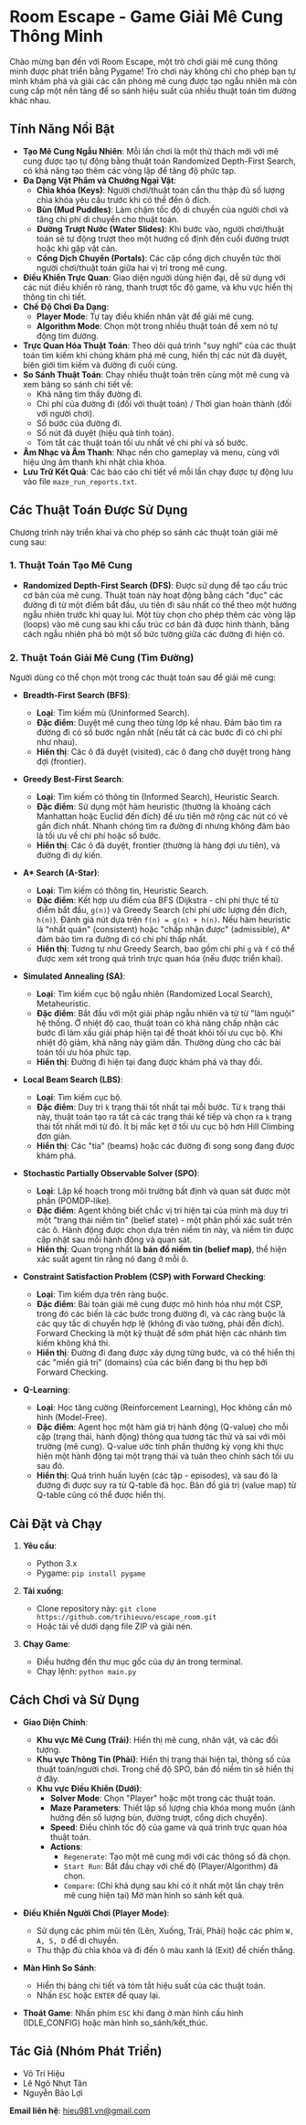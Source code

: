 # Room Escape - Game Giải Mê Cung Thông Minh

Chào mừng bạn đến với Room Escape, một trò chơi giải mê cung thông minh được phát triển bằng Pygame! Trò chơi này không chỉ cho phép bạn tự mình khám phá và giải các căn phòng mê cung được tạo ngẫu nhiên mà còn cung cấp một nền tảng để so sánh hiệu suất của nhiều thuật toán tìm đường khác nhau.

## Tính Năng Nổi Bật

*   **Tạo Mê Cung Ngẫu Nhiên**: Mỗi lần chơi là một thử thách mới với mê cung được tạo tự động bằng thuật toán Randomized Depth-First Search, có khả năng tạo thêm các vòng lặp để tăng độ phức tạp.
*   **Đa Dạng Vật Phẩm và Chướng Ngại Vật**:
    *   **Chìa khóa (Keys)**: Người chơi/thuật toán cần thu thập đủ số lượng chìa khóa yêu cầu trước khi có thể đến ô đích.
    *   **Bùn (Mud Puddles)**: Làm chậm tốc độ di chuyển của người chơi và tăng chi phí di chuyển cho thuật toán.
    *   **Đường Trượt Nước (Water Slides)**: Khi bước vào, người chơi/thuật toán sẽ tự động trượt theo một hướng cố định đến cuối đường trượt hoặc khi gặp vật cản.
    *   **Cổng Dịch Chuyển (Portals)**: Các cặp cổng dịch chuyển tức thời người chơi/thuật toán giữa hai vị trí trong mê cung.
*   **Điều Khiển Trực Quan**: Giao diện người dùng hiện đại, dễ sử dụng với các nút điều khiển rõ ràng, thanh trượt tốc độ game, và khu vực hiển thị thông tin chi tiết.
*   **Chế Độ Chơi Đa Dạng**:
    *   **Player Mode**: Tự tay điều khiển nhân vật để giải mê cung.
    *   **Algorithm Mode**: Chọn một trong nhiều thuật toán để xem nó tự động tìm đường.
*   **Trực Quan Hóa Thuật Toán**: Theo dõi quá trình "suy nghĩ" của các thuật toán tìm kiếm khi chúng khám phá mê cung, hiển thị các nút đã duyệt, biên giới tìm kiếm và đường đi cuối cùng.
*   **So Sánh Thuật Toán**: Chạy nhiều thuật toán trên cùng một mê cung và xem bảng so sánh chi tiết về:
    *   Khả năng tìm thấy đường đi.
    *   Chi phí của đường đi (đối với thuật toán) / Thời gian hoàn thành (đối với người chơi).
    *   Số bước của đường đi.
    *   Số nút đã duyệt (hiệu quả tính toán).
    *   Tóm tắt các thuật toán tối ưu nhất về chi phí và số bước.
*   **Âm Nhạc và Âm Thanh**: Nhạc nền cho gameplay và menu, cùng với hiệu ứng âm thanh khi nhặt chìa khóa.
*   **Lưu Trữ Kết Quả**: Các báo cáo chi tiết về mỗi lần chạy được tự động lưu vào file `maze_run_reports.txt`.

## Các Thuật Toán Được Sử Dụng

Chương trình này triển khai và cho phép so sánh các thuật toán giải mê cung sau:

### 1. Thuật Toán Tạo Mê Cung

*   **Randomized Depth-First Search (DFS)**: Được sử dụng để tạo cấu trúc cơ bản của mê cung. Thuật toán này hoạt động bằng cách "đục" các đường đi từ một điểm bắt đầu, ưu tiên đi sâu nhất có thể theo một hướng ngẫu nhiên trước khi quay lui. Một tùy chọn cho phép thêm các vòng lặp (loops) vào mê cung sau khi cấu trúc cơ bản đã được hình thành, bằng cách ngẫu nhiên phá bỏ một số bức tường giữa các đường đi hiện có.

### 2. Thuật Toán Giải Mê Cung (Tìm Đường)

Người dùng có thể chọn một trong các thuật toán sau để giải mê cung:

*   **Breadth-First Search (BFS)**:
    *   **Loại**: Tìm kiếm mù (Uninformed Search).
    *   **Đặc điểm**: Duyệt mê cung theo từng lớp kề nhau. Đảm bảo tìm ra đường đi có số bước ngắn nhất (nếu tất cả các bước đi có chi phí như nhau).
    *   **Hiển thị**: Các ô đã duyệt (visited), các ô đang chờ duyệt trong hàng đợi (frontier).

*   **Greedy Best-First Search**:
    *   **Loại**: Tìm kiếm có thông tin (Informed Search), Heuristic Search.
    *   **Đặc điểm**: Sử dụng một hàm heuristic (thường là khoảng cách Manhattan hoặc Euclid đến đích) để ưu tiên mở rộng các nút có vẻ gần đích nhất. Nhanh chóng tìm ra đường đi nhưng không đảm bảo là tối ưu về chi phí hoặc số bước.
    *   **Hiển thị**: Các ô đã duyệt, frontier (thường là hàng đợi ưu tiên), và đường đi dự kiến.

*   **A\* Search (A-Star)**:
    *   **Loại**: Tìm kiếm có thông tin, Heuristic Search.
    *   **Đặc điểm**: Kết hợp ưu điểm của BFS (Dijkstra - chi phí thực tế từ điểm bắt đầu, `g(n)`) và Greedy Search (chi phí ước lượng đến đích, `h(n)`). Đánh giá nút dựa trên `f(n) = g(n) + h(n)`. Nếu hàm heuristic là "nhất quán" (consistent) hoặc "chấp nhận được" (admissible), A\* đảm bảo tìm ra đường đi có chi phí thấp nhất.
    *   **Hiển thị**: Tương tự như Greedy Search, bao gồm chi phí `g` và `f` có thể được xem xét trong quá trình trực quan hóa (nếu được triển khai).

*   **Simulated Annealing (SA)**:
    *   **Loại**: Tìm kiếm cục bộ ngẫu nhiên (Randomized Local Search), Metaheuristic.
    *   **Đặc điểm**: Bắt đầu với một giải pháp ngẫu nhiên và từ từ "làm nguội" hệ thống. Ở nhiệt độ cao, thuật toán có khả năng chấp nhận các bước đi làm xấu giải pháp hiện tại để thoát khỏi tối ưu cục bộ. Khi nhiệt độ giảm, khả năng này giảm dần. Thường dùng cho các bài toán tối ưu hóa phức tạp.
    *   **Hiển thị**: Đường đi hiện tại đang được khám phá và thay đổi.

*   **Local Beam Search (LBS)**:
    *   **Loại**: Tìm kiếm cục bộ.
    *   **Đặc điểm**: Duy trì `k` trạng thái tốt nhất tại mỗi bước. Từ `k` trạng thái này, thuật toán tạo ra tất cả các trạng thái kế tiếp và chọn ra `k` trạng thái tốt nhất mới từ đó. Ít bị mắc kẹt ở tối ưu cục bộ hơn Hill Climbing đơn giản.
    *   **Hiển thị**: Các "tia" (beams) hoặc các đường đi song song đang được khám phá.

*   **Stochastic Partially Observable Solver (SPO)**:
    *   **Loại**: Lập kế hoạch trong môi trường bất định và quan sát được một phần (POMDP-like).
    *   **Đặc điểm**: Agent không biết chắc vị trí hiện tại của mình mà duy trì một "trạng thái niềm tin" (belief state) - một phân phối xác suất trên các ô. Hành động được chọn dựa trên niềm tin này, và niềm tin được cập nhật sau mỗi hành động và quan sát.
    *   **Hiển thị**: Quan trọng nhất là **bản đồ niềm tin (belief map)**, thể hiện xác suất agent tin rằng nó đang ở mỗi ô.

*   **Constraint Satisfaction Problem (CSP) with Forward Checking**:
    *   **Loại**: Tìm kiếm dựa trên ràng buộc.
    *   **Đặc điểm**: Bài toán giải mê cung được mô hình hóa như một CSP, trong đó các biến là các bước trong đường đi, và các ràng buộc là các quy tắc di chuyển hợp lệ (không đi vào tường, phải đến đích). Forward Checking là một kỹ thuật để sớm phát hiện các nhánh tìm kiếm không khả thi.
    *   **Hiển thị**: Đường đi đang được xây dựng từng bước, và có thể hiển thị các "miền giá trị" (domains) của các biến đang bị thu hẹp bởi Forward Checking.

*   **Q-Learning**:
    *   **Loại**: Học tăng cường (Reinforcement Learning), Học không cần mô hình (Model-Free).
    *   **Đặc điểm**: Agent học một hàm giá trị hành động (Q-value) cho mỗi cặp (trạng thái, hành động) thông qua tương tác thử và sai với môi trường (mê cung). Q-value ước tính phần thưởng kỳ vọng khi thực hiện một hành động tại một trạng thái và tuân theo chính sách tối ưu sau đó.
    *   **Hiển thị**: Quá trình huấn luyện (các tập - episodes), và sau đó là đường đi được suy ra từ Q-table đã học. Bản đồ giá trị (value map) từ Q-table cũng có thể được hiển thị.

## Cài Đặt và Chạy

1.  **Yêu cầu**:
    *   Python 3.x
    *   Pygame: `pip install pygame`

2.  **Tải xuống**:
    *   Clone repository này: `git clone https://github.com/trihieuvo/escape_room.git`
    *   Hoặc tải về dưới dạng file ZIP và giải nén.

3.  **Chạy Game**:
    *   Điều hướng đến thư mục gốc của dự án trong terminal.
    *   Chạy lệnh: `python main.py`

## Cách Chơi và Sử Dụng

*   **Giao Diện Chính**:
    *   **Khu vực Mê Cung (Trái)**: Hiển thị mê cung, nhân vật, và các đối tượng.
    *   **Khu vực Thông Tin (Phải)**: Hiển thị trạng thái hiện tại, thông số của thuật toán/người chơi. Trong chế độ SPO, bản đồ niềm tin sẽ hiển thị ở đây.
    *   **Khu vực Điều Khiển (Dưới)**:
        *   **Solver Mode**: Chọn "Player" hoặc một trong các thuật toán.
        *   **Maze Parameters**: Thiết lập số lượng chìa khóa mong muốn (ảnh hưởng đến số lượng bùn, đường trượt, cổng dịch chuyển).
        *   **Speed**: Điều chỉnh tốc độ của game và quá trình trực quan hóa thuật toán.
        *   **Actions**:
            *   `Regenerate`: Tạo một mê cung mới với các thông số đã chọn.
            *   `Start Run`: Bắt đầu chạy với chế độ (Player/Algorithm) đã chọn.
            *   `Compare`: (Chỉ khả dụng sau khi có ít nhất một lần chạy trên mê cung hiện tại) Mở màn hình so sánh kết quả.

*   **Điều Khiển Người Chơi (Player Mode)**:
    *   Sử dụng các phím mũi tên (Lên, Xuống, Trái, Phải) hoặc các phím `W, A, S, D` để di chuyển.
    *   Thu thập đủ chìa khóa và đi đến ô màu xanh lá (Exit) để chiến thắng.

*   **Màn Hình So Sánh**:
    *   Hiển thị bảng chi tiết và tóm tắt hiệu suất của các thuật toán.
    *   Nhấn `ESC` hoặc `ENTER` để quay lại.

*   **Thoát Game**: Nhấn phím `ESC` khi đang ở màn hình cấu hình (IDLE_CONFIG) hoặc màn hình so_sánh/kết_thúc.

## Tác Giả (Nhóm Phát Triển)

*   Võ Trí Hiệu
*   Lê Ngô Nhựt Tân
*   Nguyễn Bảo Lợi

**Email liên hệ**: hieu981.vn@gmail.com

